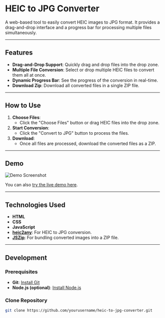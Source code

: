# HEIC to JPG Converter

A web-based tool to easily convert HEIC images to JPG format. It provides a drag-and-drop interface and a progress bar for processing multiple files simultaneously.

---

## Features

- **Drag-and-Drop Support**: Quickly drag and drop files into the drop zone.
- **Multiple File Conversion**: Select or drop multiple HEIC files to convert them all at once.
- **Dynamic Progress Bar**: See the progress of the conversion in real-time.
- **Download Zip**: Download all converted files in a single ZIP file.

---

## How to Use

1. **Choose Files**: 
   - Click the "Choose Files" button or drag HEIC files into the drop zone.
2. **Start Conversion**:
   - Click the "Convert to JPG" button to process the files.
3. **Download**:
   - Once all files are processed, download the converted files as a ZIP.

---

## Demo

![Demo Screenshot](assets/demo-screenshot.png)

You can also [try the live demo here](https://yourusername.github.io/heic-to-jpg-converter/).

---

## Technologies Used

- **HTML**
- **CSS**
- **JavaScript**
- **[heic2any](https://github.com/alexcorvi/heic2any)**: For HEIC to JPG conversion.
- **[JSZip](https://stuk.github.io/jszip/)**: For bundling converted images into a ZIP file.

---

## Development

### Prerequisites

- **Git**: [Install Git](https://git-scm.com/book/en/v2/Getting-Started-Installing-Git)
- **Node.js (optional)**: [Install Node.js](https://nodejs.org/)

### Clone Repository
```bash
git clone https://github.com/yourusername/heic-to-jpg-converter.git
